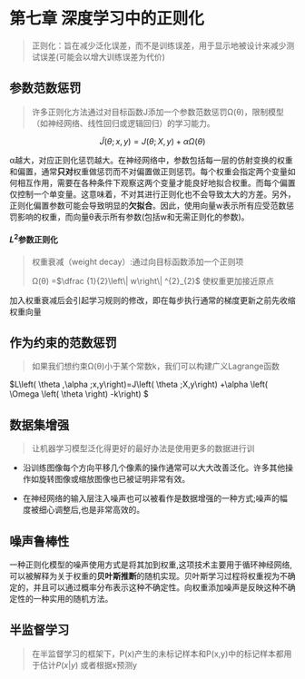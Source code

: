 # 第七章 **深度学习中的正则化**

> 正则化：旨在减少泛化误差，而不是训练误差，用于显示地被设计来减少测试误差(可能会以增大训练误差为代价)

## **参数范数惩罚**

> 许多正则化方法通过对目标函数J添加一个参数范数惩罚Ω(θ)，限制模型（如神经网络、线性回归或逻辑回归）的学习能力。

$$\widetilde {J}\left( \theta ;x,y\right) =J\left( \theta ;X,y\right) +\alpha \Omega \left( \theta \right) $$

α越大，对应正则化惩罚越大。在神经网络中，参数包括每一层的仿射变换的权重和偏置，通常**只对**权重做惩罚而不对偏置做正则惩罚。每个权重会指定两个变量如何相互作用，需要在各种条件下观察这两个变量才能良好地拟合权重。而每个偏置仅控制一个单变量。这意味着，不对其进行正则化也不会导致太大的方差。另外，正则化偏置参数可能会导致明显的**欠拟合**。因此，使用向量w表示所有应受范数惩罚影响的权重，而向量θ表示所有参数(包括w和无需正则化的参数)。

#### $L^{2}$参数正则化

> 权重衰减（weight decay）:通过向目标函数添加一个正则项
>
> Ω(θ) =$\dfrac {1}{2}\left\| w\right\| ^{2}_{2}$ 使权重更加接近原点

加入权重衰减后会引起学习规则的修改，即在每步执行通常的梯度更新之前先收缩权重向量

## 作为约束的范数惩罚

> 如果我们想约束Ω(θ)小于某个常数k，我们可以构建广义Lagrange函数

$L\left( \theta ,\alpha ;x,y\right)=J\left( \theta ;X,y\right) +\alpha \left( \Omega \left( \theta \right) -k\right) $

## 数据集增强

> 让机器学习模型泛化得更好的最好办法是使用更多的数据进行训

- 沿训练图像每个方向平移几个像素的操作通常可以大大改善泛化。许多其他操作如旋转图像或缩放图像也已被证明非常有效。

- 在神经网络的输入层注入噪声也可以被看作是数据增强的一种方式;噪声的幅度被细心调整后,也是非常高效的。

## 噪声鲁棒性

一种正则化模型的噪声使用方式是将其加到权重,这项技术主要用于循环神经网络,可以被解释为关于权重的**贝叶斯推断**的随机实现。贝叶斯学习过程将权重视为不确定的，并且可以通过概率分布表示这种不确定性。向权重添加噪声是反映这种不确定性的一种实用的随机方法。

## 半监督学习

> 在半监督学习的框架下，P(x)产生的未标记样本和P(x,y)中的标记样本都用于估计$P(  x| y)$ 或者根据x预测y














